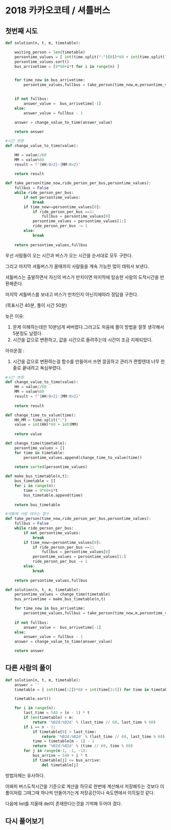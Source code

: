 # 2018 카카오코테 / 셔틀버스

## 첫번째 시도

```python
def solution(n, t, m, timetable):

    waiting_person = len(timetable)
    persontime_values = [ int(time.split(":")[0])*60 + int(time.split(":")[1])  for time in timetable]
    persontime_values.sort()
    bus_arrivetime = [9*60+i*t for i in range(n) ]


    for time_now in bus_arrivetime:
        persontime_values,fullbus = take_person(time_now,m,persontime_values)

        
    if not fullbus:
        answer_value =  bus_arrivetime[-1]
    else:
        answer_value = fullbus - 1
        
    answer = change_value_to_time(answer_value)

    return answer

#시간 변환
def change_value_to_time(value):

    HH = value//60
    MM = value%60
    result = f"{HH:0>2}:{MM:0>2}"
    
    return result

def take_person(time_now,ride_person_per_bus,persontime_values):
    fullbus = False
    while ride_person_per_bus:
        if not persontime_values:
            break
        if time_now>=persontime_values[0]:
            if ride_person_per_bus ==1:
                fullbus = persontime_values[0]
            persontime_values = persontime_values[1:]
            ride_person_per_bus -= 1
        else:
            break
    
    return persontime_values,fullbus
```

우선 사람들이 오는 시간과  버스가 오는 시간을 순서대로 모두 구한다.

그리고 마지막 셔틀버스가 올때까지 사람들을 계속 가능한 많이 태워서 보낸다.

셔틀버스는 출발하면서 자신의 버스가 만치이면 마지막에 탑승한 사람의 도착시간을 반환해준다.

마지막 셔틀버스를 보내고 버스가 만차인지 아닌지에따라 정답을 구한다.



(목표시간 40분, 풀이 시간 50분)

늦은 이유: 

1. 문제 이해하는데만 10분넘게 써버렸다.그러고도 처음에 풀이 방법을 잘못 생각해서 5분정도 날렸다.  
2. 시간을 값으로 변환하고, 값을 시간으로 돌려주는데 시간이 조금 지체되었다.

아쉬운점 :

1. 시간을 값으로 변환하는걸 함수를 만들어서 쓰면 깔끔하고 관리가 편할텐데 너무 한줄로 끝내려고 욕심부렸다.

```python
#시간 변환
def change_value_to_time(value):
    HH = value//60
    MM = value%60
    result = f"{HH:0>2}:{MM:0>2}"
        
    return result

def change_time_to_value(time):
    HH,MM = time.split(":")
    value = int(HH)*60 + int(MM)
    
    return value

def change_time(timetable):
    persontime_values = []
    for time in timetable:
        persontime_values.append(change_time_to_value(time))
    
    return sorted(persontime_values)

def make_bus_timetable(n,t):
    bus_timetable = []
    for i in range(n):
        time = 9*60+i*t
        bus_timetable.append(time)
    
    return bus_timetable

#셔틀에 사람 태우는 함수
def take_person(time_now,ride_person_per_bus,persontime_values):
    fullbus = False
    while ride_person_per_bus:
        if not persontime_values:
            break
        if time_now>=persontime_values[0]:
            if ride_person_per_bus ==1:
                fullbus = persontime_values[0]
            persontime_values = persontime_values[1:]
            ride_person_per_bus -= 1
        else:
            break
    
    return persontime_values,fullbus

def solution(n, t, m, timetable):
    persontime_values = change_time(timetable)
    bus_arrivetime = make_bus_timetable(n,t)

    for time_now in bus_arrivetime:
        persontime_values,fullbus = take_person(time_now,m,persontime_values)
        
    if not fullbus:
        answer_value =  bus_arrivetime[-1]
    else:
        answer_value = fullbus - 1        
    answer = change_value_to_time(answer_value)

    return answer
```



## 다른 사람의 풀이

```python
def solution(n, t, m, timetable):
    answer = ''
    timetable = [ int(time[:2])*60 + int(time[3:5]) for time in timetable ]

    timetable.sort()

    for i in range(n):
        last_time = 540 + (n - 1) * t
        if len(timetable) < m:
            return '%02d:%02d' % (last_time // 60, last_time % 60)
        if i == n - 1:
            if timetable[0] > last_time:
                return '%02d:%02d' % (last_time // 60, last_time % 60)
            time = timetable[m - 1] - 1
            return '%02d:%02d' % (time // 60, time % 60)
        for j in range(m-1, -1, -1):
            bus_arrive = 540 + i * t
            if timetable[j] <= bus_arrive:
                del timetable[j]
```

방법자체는 유사하다. 

어짜피 버스도착시간을 기준으로 계산을 하므로 한번에 계산해서 저장해두는 것보다 이 풀이처럼 그때그때 하나씩 만들어가는게 저장공간이나 속도면에서 이득일것 같다. 

다음에 list를 지울때 del이 존재한다는것을 기억해 두어야 겠다.

## 다시 풀어보기

```python

```

